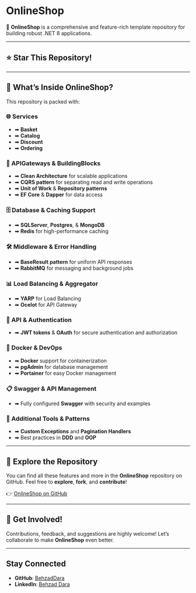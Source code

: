 # OnlineShop

🚀 **OnlineShop** is a comprehensive and feature-rich template repository for building robust .NET 8 applications.

---

## ⭐ Star This Repository!

---

## 🌟 What’s Inside OnlineShop?

This repository is packed with:

### 🌐 Services
- ➡ **Basket**
- ➡ **Catalog**
- ➡ **Discount**
- ➡ **Ordering**

### 🛑 APIGateways & BuildingBlocks
- ➡ **Clean Architecture** for scalable applications
- ➡ **CQRS pattern** for separating read and write operations
- ➡ **Unit of Work** & **Repository patterns**
- ➡ **EF Core** & **Dapper** for data access

### 🗄️ Database & Caching Support
- ➡ **SQLServer**, **Postgres**, & **MongoDB**
- ➡ **Redis** for high-performance caching

### 🛠 Middleware & Error Handling
- ➡ **BaseResult pattern** for uniform API responses
- ➡ **RabbitMQ** for messaging and background jobs

### 📊 Load Balancing & Aggregator
- ➡ **YARP** for Load Balancing
- ➡ **Ocelot** for API Gateway

### 🚀 API & Authentication
- ➡ **JWT tokens** & **OAuth** for secure authentication and authorization

### 🐳 Docker & DevOps
- ➡ **Docker** support for containerization
- ➡ **pgAdmin** for database management
- ➡ **Portainer** for easy Docker management

### 📋 Swagger & API Management
- ➡ Fully configured **Swagger** with security and examples

### 📌 Additional Tools & Patterns
- ➡ **Custom Exceptions** and **Pagination Handlers**
- ➡ Best practices in **DDD** and **OOP**

---

## 🔗 Explore the Repository

You can find all these features and more in the **OnlineShop** repository on GitHub. Feel free to **explore**, **fork**, and **contribute**!

👉 [OnlineShop on GitHub](https://lnkd.in/d9aruGDU)

---

## 🤝 Get Involved!

Contributions, feedback, and suggestions are highly welcome! Let’s collaborate to make **OnlineShop** even better.

---

## Stay Connected

- **GitHub**: [BehzadDara](https://github.com/BehzadDara)
- **LinkedIn**: [Behzad Dara](https://www.linkedin.com/in/behzaddara/)
